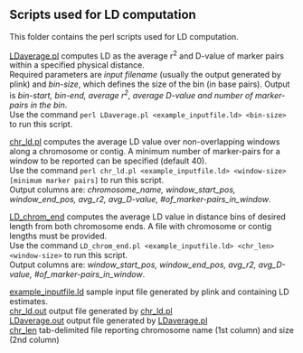 ## Scripts used for LD computation

This folder contains the perl scripts used for LD computation. <br />

[LDaverage.pl](LDaverage.pl) computes LD as the average r<sup>2</sup> and D-value of marker pairs within a specified physical distance.<br />
Required parameters are <em>input filename</em> (usually the output generated by plink) and <em>bin-size</em>, which defines the size of the bin (in base pairs). Output is <em>bin-start, bin-end, average r<sup>2</sup>, average D-value and number of marker-pairs in the bin</em>.<br />
Use the command `perl LDaverage.pl <example_inputfile.ld> <bin-size>` to run this script. <br />

[chr_ld.pl](chr_ld.pl) computes the average LD value over non-overlapping windows along a chromosome or contig. A minimum number of marker-pairs for a window to be reported can be specified (default 40). <br />
Use the command `perl chr_ld.pl <example_inputfile.ld> <window-size> [minimum marker pairs]` to run this script. <br />
Output columns are: <em>chromosome_name, window_start_pos, window_end_pos, avg_r2, avg_D-value, #of_marker-pairs_in_window</em>.

[LD_chrom_end](LD_chrom_end.pl) computes the average LD value in distance bins of desired length from both chromosome ends. A file with chromosome or contig lengths must be provided. <br />
Use the command `LD_chrom_end.pl <example_inputfile.ld> <chr_len> <window-size>` to run this script. <br />
Output columns are: <em>window_start_pos, window_end_pos, avg_r2, avg_D-value, #of_marker-pairs_in_window</em>.


[example_inputfile.ld](example_inputfile.ld) sample input file generated by plink and containing LD estimates.<br />
[chr_ld.out](chr_ld.out) output file generated by [chr_ld.pl](chr_ld.pl)<br />
[LDaverage.out](LDaverage.out) output file generated by [LDaverage.pl](LDaverage.pl)<br />
[chr_len](chr_len) tab-delimited file reporting chromosome name (1st column) and size (2nd column) 